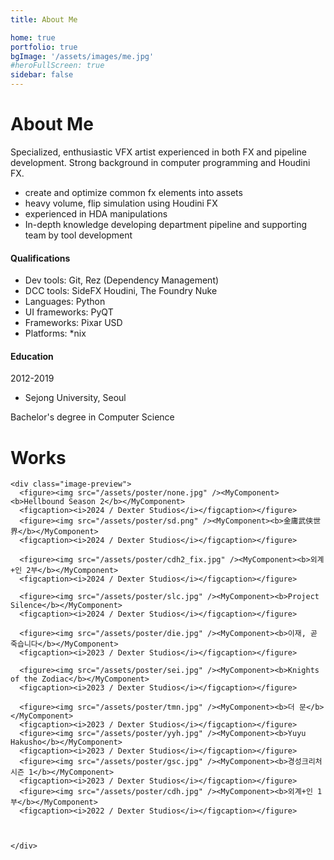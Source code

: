 ```yaml
---
title: About Me

home: true
portfolio: true
bgImage: '/assets/images/me.jpg'
#heroFullScreen: true
sidebar: false
---
```


# About Me

Specialized, enthusiastic VFX artist experienced in both FX and pipeline development. Strong background in computer programming and Houdini FX.

- create and optimize common fx elements into assets
- heavy volume, flip simulation using Houdini FX
- experienced in HDA manipulations
- In-depth knowledge developing department pipeline and supporting team by tool development

#### Qualifications

- Dev tools: Git, Rez (Dependency Management)
- DCC tools: SideFX Houdini, The Foundry Nuke
- Languages: Python
- UI frameworks: PyQT
- Frameworks: Pixar USD
- Platforms: *nix

#### Education

2012-2019
- Sejong University, Seoul

Bachelor's degree in Computer Science

# Works

```
<div class="image-preview">
  <figure><img src="/assets/poster/none.jpg" /><MyComponent><b>Hellbound Season 2</b></MyComponent>
  <figcaption><i>2024 / Dexter Studios</i></figcaption></figure>
  <figure><img src="/assets/poster/sd.png" /><MyComponent><b>金庸武侠世界</b></MyComponent>
  <figcaption><i>2024 / Dexter Studios</i></figcaption></figure>

  <figure><img src="/assets/poster/cdh2_fix.jpg" /><MyComponent><b>외계+인 2부</b></MyComponent>
  <figcaption><i>2024 / Dexter Studios</i></figcaption></figure>

  <figure><img src="/assets/poster/slc.jpg" /><MyComponent><b>Project Silence</b></MyComponent>
  <figcaption><i>2024 / Dexter Studios</i></figcaption></figure>

  <figure><img src="/assets/poster/die.jpg" /><MyComponent><b>이재, 곧 죽습니다</b></MyComponent>
  <figcaption><i>2023 / Dexter Studios</i></figcaption></figure>

  <figure><img src="/assets/poster/sei.jpg" /><MyComponent><b>Knights of the Zodiac</b></MyComponent>
  <figcaption><i>2023 / Dexter Studios</i></figcaption></figure>

  <figure><img src="/assets/poster/tmn.jpg" /><MyComponent><b>더 문</b></MyComponent>
  <figcaption><i>2023 / Dexter Studios</i></figcaption></figure>
  <figure><img src="/assets/poster/yyh.jpg" /><MyComponent><b>Yuyu Hakusho</b></MyComponent>
  <figcaption><i>2023 / Dexter Studios</i></figcaption></figure>
  <figure><img src="/assets/poster/gsc.jpg" /><MyComponent><b>경성크리처 시즌 1</b></MyComponent>
  <figcaption><i>2023 / Dexter Studios</i></figcaption></figure>
  <figure><img src="/assets/poster/cdh.jpg" /><MyComponent><b>외계+인 1부</b></MyComponent>
  <figcaption><i>2022 / Dexter Studios</i></figcaption></figure>



</div>
```

<style>
  .image-preview {
    display: flex;
    justify-content: space-evenly;
    align-items: center;
    flex-wrap: wrap;
  }

  .image-preview > figure {
     box-sizing: border-box;
     width: 25% !important;
     padding: 9px;
     border-radius: 16px;
  }

  @media (max-width: 719px){
    .image-preview > figure {
      width: 50% !important;
    }
  }

  @media (max-width: 419px){
    .image-preview > figure {
      width: 100% !important;
    }
  }
</style>